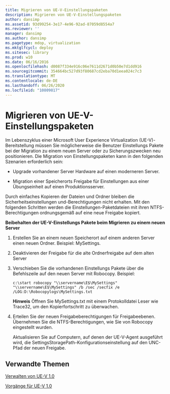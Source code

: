 ```yaml
---
title: Migrieren von UE-V-Einstellungspaketen
description: Migrieren von UE-V-Einstellungspaketen
author: dansimp
ms.assetid: 93d99254-3e17-4e96-92ad-87059d8554a7
ms.reviewer: ''
manager: dansimp
ms.author: dansimp
ms.pagetype: mdop, virtualization
ms.mktglfcycl: deploy
ms.sitesec: library
ms.prod: w10
ms.date: 06/16/2016
ms.openlocfilehash: d0087f334e916c06e7611d2671d0b50e7d1dd916
ms.sourcegitcommit: 354664bc527d93f80687cd2eba70d1eea024c7c3
ms.translationtype: MT
ms.contentlocale: de-DE
ms.lasthandoff: 06/26/2020
ms.locfileid: "10809817"
---
```

# Migrieren von UE-V-Einstellungspaketen


Im Lebenszyklus einer Microsoft User Experience Virtualization (UE-V)-Bereitstellung müssen Sie möglicherweise die Benutzer Einstellungs Pakete bei der Migration zu einem neuen Server oder zu Sicherungszwecken neu positionieren. Die Migration von Einstellungspaketen kann in den folgenden Szenarien erforderlich sein:

-   Upgrade vorhandener Server Hardware auf einen moderneren Server.

-   Migration einer Speicherorts Freigabe für Einstellungen aus einer Übungseinheit auf einen Produktionsserver.

Durch einfaches Kopieren der Dateien und Ordner bleiben die Sicherheitseinstellungen und-Berechtigungen nicht erhalten. Mit den folgenden Schritten werden die Einstellungen-Paketdateien mit ihren NTFS-Berechtigungen ordnungsgemäß auf eine neue Freigabe kopiert.

**Beibehalten der UE-V-Einstellungs Pakete beim Migrieren zu einem neuen Server**

1.  Erstellen Sie an einem neuen Speicherort auf einem anderen Server einen neuen Ordner. Beispiel: MySettings.

2.  Deaktivieren der Freigabe für die alte Ordnerfreigabe auf dem alten Server

3.  Verschieben Sie die vorhandenen Einstellungs Pakete über die Befehlszeile auf den neuen Server mit Robocopy. Beispiel:

    ``` syntax
    c:\start robocopy "\\servername\E$\MySettings" "\\servername\E$\MySettings" /b /sec /secfix /e /LOG:D:\Robocopylogs\MySettings.txt
    ```

    **Hinweis**  Öffnen Sie MySettings.txt mit einem Protokolldatei Leser wie Trace32, um den Kopierfortschritt zu überwachen.

     

4.  Erteilen Sie der neuen Freigabeberechtigungen für Freigabeebenen. Übernehmen Sie die NTFS-Berechtigungen, wie Sie von Robocopy eingestellt wurden.

    Aktualisieren Sie auf Computern, auf denen der UE-V-Agent ausgeführt wird, die SettingsStoragePath-Konfigurationseinstellung auf den UNC-Pfad der neuen Freigabe.

## Verwandte Themen


[Verwalten von UE-V 1.0](administering-ue-v-10.md)

[Vorgänge für UE-V 1.0](operations-for-ue-v-10.md)

 

 





